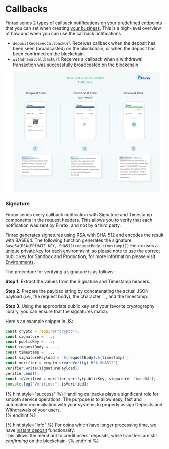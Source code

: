 # Callbacks



Finrax sends 2 types of callback notifications on your predefined endpoints that you can set when creating [your business](https://blog.finrax.com/guides/how-to-create-a-business). This is a high-level overview of how and when you can use the callback notifications

* `depositReceivedCallbackUrl` Receives callback when the deposit has been seen \(broadcasted\) on the blockchain, or when the deposit has been confirmed on the blockchain.
* `withdrawalCallbackUrl` Receives a callback when a withdrawal transaction was successfully broadcasted on the blockchain

![](../../.gitbook/assets/callbacks-timeline.png)

### Signature

Finrax sends every callback notification with Signature and Timestamp components in the request headers. This allows you to verify that each notification was sent by Finrax, and not by a third party.

Finrax generates signatures using RSA with SHA-512 and encodes the result with BASE64. The following function generates the signature: `Base64(RSA(PRIVATE_KEY, SHA512(requestBody.timestamp)))`
 Finrax uses a unique private key for each environment, so please note to use the correct public key for Sandbox and Production, for more information please visit [Environments](../../environments.md).

The procedure for verifying a signature is as follows:

**Step 1**. Extract the values from the Signature and Timestamp headers.

**Step 2.** Prepare the payload string by concatenating the actual JSON payload \(i.e., the request body\), the character \`.\`, and the timestamp.

**Step 3**. Using the appropriate public key and your favorite cryptography library, you can ensure that the signatures match.
  
  
Here's an example snippet in JS:

```javascript
const crypto = require("crypto");
const signature = ...;
const publicKey = ...;
const requestBody = ...;
const timestamp = ...;
const signaturePayload = `${requestBody}.${timestamp}`;
const verifier = crypto.createVerify('RSA-SHA512');
verifier.write(signaturePayload);
verifier.end();
const isVerified = verifier.verify(publicKey, signature, "base64");
console.log("Verified:", isVerified);
```



{% hint style="success" %}
Handling callbacks plays a significant role for smooth service operations. The purpose is to allow easy, fast and automated reconciliation with your systems to properly assign Deposits and Withdrawals of your users.  
{% endhint %}

{% hint style="info" %}
For coins which have longer processing time, we have [instant deposit](https://blog.finrax.com/guides/instant-deposits) functionality.   
This allows the merchant to credit users' deposits, while transfers are still _confirming_ on the blockchain. 
{% endhint %}

